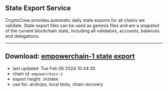 ## State Export Service
CryptoCrew provides automatic daily state exports for all chains we validate. State export files can be used as genesis files and are a snapshot of the current blockchain state, including all validators, accounts, balances and delegations.

---
**Download: [empowerchain-1 state export](https://dl.ccvalidators.com/SERVICE/empowerchain/empowerchain-1_export_3439866.json)**
---

- last updated: Tue Feb 06 2024 10:34:30
- chain id: `empowerchain-1`
- export height: `3439866`
- use for: airdrops, local tests, chain recovery
